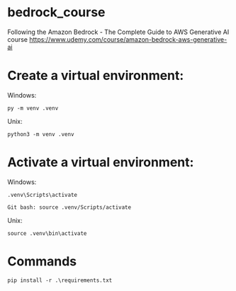 # bedrock_course
Following the Amazon Bedrock - The Complete Guide to AWS Generative AI course
https://www.udemy.com/course/amazon-bedrock-aws-generative-ai


# Create a virtual environment:
Windows:
```
py -m venv .venv
```
Unix:
```
python3 -m venv .venv
```

# Activate a virtual environment:
Windows:
```
.venv\Scripts\activate

Git bash: source .venv/Scripts/activate
```
Unix:
```
source .venv\bin\activate
```

# Commands
```
pip install -r .\requirements.txt
```